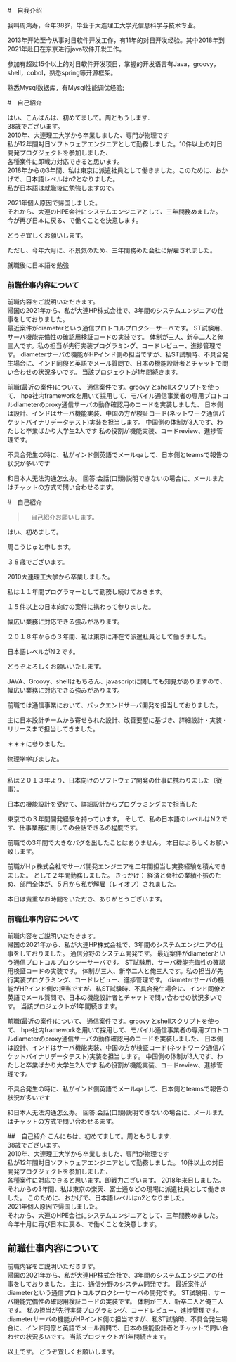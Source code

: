 #　自我介绍

我叫周鸿寿，今年38岁，毕业于大连理工大学光信息科学与技术专业。

2013年开始至今从事对日软件开发工作，有11年的对日开发经验。其中2018年到2021年赴日在东京进行java软件开发工作。

参加有超过15个以上的对日软件开发项目，掌握的开发语言有Java，groovy，shell，cobol，熟悉spring等开源框架。

熟悉Mysql数据库，有Mysql性能调优经验;





#　自己紹介

はい、こんばんは、初めてまして。周ともうします.   
38歳でございます。   
2010年、大連理工大学から卒業しました、専門が物理です    
私が12年間対日ソフトウェアエンジニアとして勤務しました。10件以上の対日開発プログジェクトを参加しました、   
各種案件に即戦力対応できると思います。    
2018年からの3年間、私は東京に派遣社員として働きました。このために、おかげで、日本語レベルはn2となりました。  
私が日本語は就職後に勉強しますので。

2021年個人原因で帰国しました。    
それから、大連のHPE会社にシステムエンジニアとして、三年間務めました。
今が再び日本に戻る、で働くことを決意します。   

どうぞ宜しくお願いします。  



ただし、今年六月に、不景気のため、三年間務めた会社に解雇されました。   

就職後に日本語を勉強   


### 前職仕事内容について
前職内容をご説明いただきます。  
帰国の2021年から、私が大連HP株式会社で、3年間のシステムエンジニアの仕事をしておりました。  
最近案件がdiameterという通信プロトコルプロクシーサーバです。
ST試験用、サーバ機能完備性の確認用検証コードの実装です。
体制が三人、新卒二人と俺三人です。私の担当が先行実装プログラミング、コードレビュー、進捗管理です。
diameterサーバの機能がHPインド側の担当ですが、私ST試験時、不具合発生場合に、インド同僚と英語でメール質問で、日本の機能設計者とチャットで問い合わせの状況多いです。
当該プロジェクトが1年間続きます。



前職(最近の案件)について、
通信案件です。groovy とshellスクリプトを使って、
hpe社内frameworkを用いて採用して、モバイル通信事業者の専用プロトコルdiameterのproxy通信サーバの動作確認用のコードを実装しました、
日本側は設計、インドはサーバ機能実装、中国の方が検証コード(ネットワーク通信パケットバイナリデータテスト)実装を担当します。
中国側の体制が3人です、わたしと卒業ばかり大学生2人です
私の役割が機能実装、コードreview、進捗管理です。

不具合発生の時に、私がインド側英語でメールqaして、日本側とteamsで報告の状況が多いです


和日本人无法沟通怎么办。
回答:会話(口頭)説明できないの場合に、メールまたはチャットの方式で問い合わせるます。














#　自己紹介

>　自己紹介お願いします。

はい、初めまして。

周こうじゅと申します。

３８歳でございます。

2010大連理工大学から卒業しました。

私は１１年間プログラマーとして勤務し続けておきます。

１５件以上の日本向けの案件に携わって参りました。

幅広い業務に対応できる強みがあります。

２０１８年からの３年間、私は東京に滞在で派遣社員として働きました。

日本語レベルがN２です。

どうぞよろしくお願いいたします。



JAVA、Groovy、shellはもちろん、javascriptに関しても知見がありますので、幅広い業務に対応できる強みがあります。

前職では通信事業において、バックエンドサーバ開発を担当しておりました。

主に日本設計チームから寄せられた設計、改善要望に基づき、詳細設計・実装・リリースまで担当してきました。


＊＊＊に参りました。


物理学学びました。

---

私は２０１３年より、日本向けのソフトウェア開発の仕事に携わりました（従事）。

日本の機能設計を受けて、詳細設計からプログラミングまで担当した

東京での３年間開発経験を持っています。
そして、私の日本語のレベルはN２です、仕事業務に関しての会話できるの程度です。

前職での3年間で大きなバグを出したことはありません。
本日はよろしくお願い致します。

前職がHｐ株式会社でサーバ開発エンジニアを二年間担当し実務経験を積んできました。
として２年間勤務しました。
きっかけ：
経済と会社の業績不振のため、部門全体が、５月から私が解雇（レイオフ）されました。

本日は貴重なお時間をいただき、ありがとうございます。



### 前職仕事内容について
前職内容をご説明いただきます。  
帰国の2021年から、私が大連HP株式会社で、3年間のシステムエンジニアの仕事をしておりました。 
通信分野のシステム開発です。 
最近案件がdiameterという通信プロトコルプロクシーサーバです。
ST試験用、サーバ機能完備性の確認用検証コードの実装です。
体制が三人、新卒二人と俺三人です。私の担当が先行実装プログラミング、コードレビュー、進捗管理です。
diameterサーバの機能がHPインド側の担当ですが、私ST試験時、不具合発生場合に、インド同僚と英語でメール質問で、日本の機能設計者とチャットで問い合わせの状況多いです。
当該プロジェクトが1年間続きます。



前職(最近の案件)について、
通信案件です。groovy とshellスクリプトを使って、
hpe社内frameworkを用いて採用して、モバイル通信事業者の専用プロトコルdiameterのproxy通信サーバの動作確認用のコードを実装しました、
日本側は設計、インドはサーバ機能実装、中国の方が検証コード(ネットワーク通信パケットバイナリデータテスト)実装を担当します。
中国側の体制が3人です、わたしと卒業ばかり大学生2人です
私の役割が機能実装、コードreview、進捗管理です。

不具合発生の時に、私がインド側英語でメールqaして、日本側とteamsで報告の状況が多いです


和日本人无法沟通怎么办。
回答:会話(口頭)説明できないの場合に、メールまたはチャットの方式で問い合わせるます。


##　自己紹介
こんにちは、初めてまして。周ともうします.   
38歳でございます。   
2010年、大連理工大学から卒業しました、専門が物理です    
私が12年間対日ソフトウェアエンジニアとして勤務しました。
10件以上の対日開発プログジェクトを参加しました、   
各種案件に対応できると思います。即戦力ございます。
2018年来日しました。
それからの3年間、私は東京の楽天、富士通などの現場に派遣社員として働きました。
このために、おかげで、日本語レベルはn2となりました。  
2021年個人原因で帰国しました。    
それから、大連のHPE会社にシステムエンジニアとして、三年間務めました。
今年十月に再び日本に戻る、で働くことを決意します。   

## 前職仕事内容について
前職内容をご説明いただきます。  
帰国の2021年から、私が大連HP株式会社で、3年間のシステムエンジニアの仕事をしておりました。 
主に、通信分野のシステム開発です。 
最近案件がdiameterという通信プロトコルプロクシーサーバの開発です。
ST試験用、サーバ機能完備性の確認用検証コードの実装です。
体制が三人、新卒二人と俺三人です。
私の担当が先行実装プログラミング、コードレビュー、進捗管理です。
diameterサーバの機能がHPインド側の担当ですが、私ST試験時、不具合発生場合に、インド同僚と英語でメール質問で、日本の機能設計者とチャットで問い合わせの状況多いです。
当該プロジェクトが1年間続きます。

以上です。
どうぞ宜しくお願いします。  








